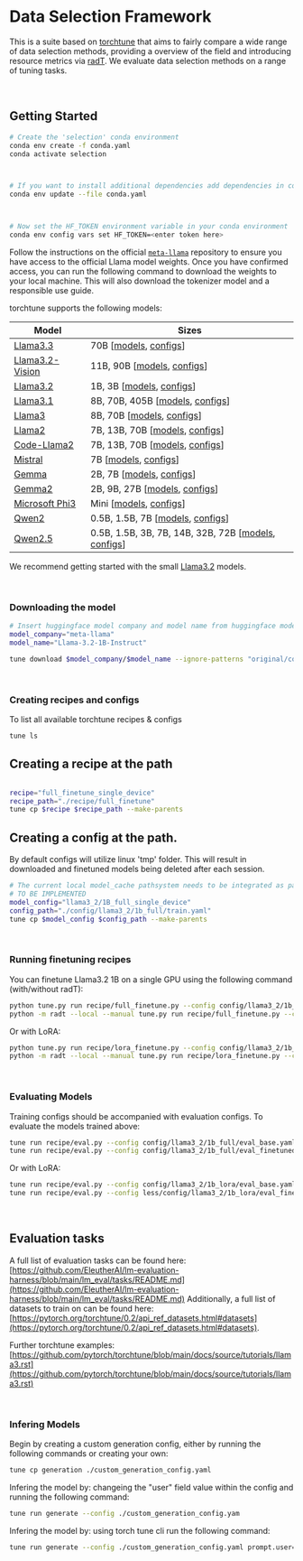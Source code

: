 # Data Selection Framework
This is a suite based on [torchtune](https://github.com/pytorch/torchtune) that aims to fairly compare a wide range of data selection methods, providing a overview of the field and introducing resource metrics via [radT](https://github.com/Resource-Aware-Data-systems-RAD/radt).
We evaluate data selection methods on a range of tuning tasks.

&nbsp;

## Getting Started

```bash
# Create the 'selection' conda environment
conda env create -f conda.yaml
conda activate selection



# If you want to install additional dependencies add dependencies in conda.yaml and run:
conda env update --file conda.yaml



# Now set the HF_TOKEN environment variable in your conda environment
conda env config vars set HF_TOKEN=<enter token here>

```

Follow the instructions on the official [`meta-llama`](https://huggingface.co/meta-llama) repository to ensure you have access to the official Llama model weights. Once you have confirmed access, you can run the following command to download the weights to your local machine. This will also download the tokenizer model and a responsible use guide.


torchtune supports the following models:

| Model                                         | Sizes     |
|-----------------------------------------------|-----------|
| [Llama3.3](https://www.llama.com/docs/model-cards-and-prompt-formats/llama3_3)    | 70B [[models](torchtune/models/llama3_3/_model_builders.py), [configs](recipes/configs/llama3_3/)]        |
| [Llama3.2-Vision](https://www.llama.com/docs/model-cards-and-prompt-formats/llama3_2#-llama-3.2-vision-models-(11b/90b)-)    | 11B, 90B [[models](torchtune/models/llama3_2_vision/_model_builders.py), [configs](recipes/configs/llama3_2_vision/)]        |
| [Llama3.2](https://www.llama.com/docs/model-cards-and-prompt-formats/llama3_2)    | 1B, 3B [[models](torchtune/models/llama3_2/_model_builders.py), [configs](recipes/configs/llama3_2/)]        |
| [Llama3.1](https://llama.meta.com/docs/model-cards-and-prompt-formats/llama3_1)    | 8B, 70B, 405B [[models](torchtune/models/llama3_1/_model_builders.py), [configs](recipes/configs/llama3_1/)]        |
| [Llama3](https://llama.meta.com/llama3)    | 8B, 70B [[models](torchtune/models/llama3/_model_builders.py), [configs](recipes/configs/llama3/)]        |
| [Llama2](https://llama.meta.com/llama2/)   | 7B, 13B, 70B [[models](torchtune/models/llama2/_model_builders.py), [configs](recipes/configs/llama2/)]        |
| [Code-Llama2](https://ai.meta.com/blog/code-llama-large-language-model-coding/)   | 7B, 13B, 70B [[models](torchtune/models/code_llama2/_model_builders.py), [configs](recipes/configs/code_llama2/)] |
| [Mistral](https://huggingface.co/mistralai)   | 7B [[models](torchtune/models/mistral/_model_builders.py), [configs](recipes/configs/mistral/)] |
| [Gemma](https://huggingface.co/collections/google/gemma-release-65d5efbccdbb8c4202ec078b)   | 2B, 7B [[models](torchtune/models/gemma/_model_builders.py), [configs](recipes/configs/gemma/)] |
| [Gemma2](https://huggingface.co/docs/transformers/main/en/model_doc/gemma2)   | 2B, 9B, 27B [[models](torchtune/models/gemma2/_model_builders.py), [configs](recipes/configs/gemma2/)] |
| [Microsoft Phi3](https://huggingface.co/collections/microsoft/phi-3-6626e15e9585a200d2d761e3) | Mini [[models](torchtune/models/phi3/), [configs](recipes/configs/phi3/)]
| [Qwen2](https://qwenlm.github.io/blog/qwen2/) | 0.5B, 1.5B, 7B [[models](torchtune/models/qwen2/), [configs](recipes/configs/qwen2/)]
| [Qwen2.5](https://qwenlm.github.io/blog/qwen2.5/) | 0.5B, 1.5B, 3B, 7B, 14B, 32B, 72B [[models](torchtune/models/qwen2_5/), [configs](recipes/configs/qwen2_5/)]

We recommend getting started with the small [Llama3.2](https://www.llama.com/docs/model-cards-and-prompt-formats/llama3_2) models.

&nbsp;

### Downloading the model  

```bash
# Insert huggingface model company and model name from huggingface model page.
model_company="meta-llama"
model_name="Llama-3.2-1B-Instruct" 

tune download $model_company/$model_name --ignore-patterns "original/consolidated.00.pth" --output-dir ./model_cache/downloaded_models/$model_name
```

&nbsp;

### Creating recipes and configs

To list all available torchtune recipes & configs

```bash
tune ls
```

## Creating a recipe at the path
```bash

recipe="full_finetune_single_device"
recipe_path="./recipe/full_finetune"
tune cp $recipe $recipe_path --make-parents
```

## Creating a config at the path. 
By default configs will utilize linux 'tmp' folder. This will result in downloaded and finetuned models being deleted after each session. 

```bash 
# The current local model_cache pathsystem needs to be integrated as part of the config download pipeline. 
# TO BE IMPLEMENTED
model_config="llama3_2/1B_full_single_device"
config_path="./config/llama3_2/1b_full/train.yaml"
tune cp $model_config $config_path --make-parents
```

&nbsp;

### Running finetuning recipes

You can finetune Llama3.2 1B on a single GPU using the following command (with/without radT):

```bash
python tune.py run recipe/full_finetune.py --config config/llama3_2/1b_full/train.yaml
python -m radt --local --manual tune.py run recipe/full_finetune.py --config config/llama3_2/1b_full/train.yaml
```

Or with LoRA:

```bash
python tune.py run recipe/lora_finetune.py --config config/llama3_2/1b_lora/train.yaml
python -m radt --local --manual tune.py run recipe/lora_finetune.py --config config/llama3_2/1b_lora/train.yaml
```

&nbsp;

### Evaluating Models

Training configs should be accompanied with evaluation configs. To evaluate the models trained above:

```bash
tune run recipe/eval.py --config config/llama3_2/1b_full/eval_base.yaml
tune run recipe/eval.py --config config/llama3_2/1b_full/eval_finetuned.yaml
```

Or with LoRA:

```bash
tune run recipe/eval.py --config config/llama3_2/1b_lora/eval_base.yaml
tune run recipe/eval.py --config less/config/llama3_2/1b_lora/eval_finetuned.yaml
```

&nbsp;

## Evaluation tasks
A full list of evaluation tasks can be found here: [https://github.com/EleutherAI/lm-evaluation-harness/blob/main/lm_eval/tasks/README.md](https://github.com/EleutherAI/lm-evaluation-harness/blob/main/lm_eval/tasks/README.md)
Additionally, a full list of datasets to train on can be found here: [https://pytorch.org/torchtune/0.2/api_ref_datasets.html#datasets](https://pytorch.org/torchtune/0.2/api_ref_datasets.html#datasets).

Further torchtune examples: [https://github.com/pytorch/torchtune/blob/main/docs/source/tutorials/llama3.rst](https://github.com/pytorch/torchtune/blob/main/docs/source/tutorials/llama3.rst)


&nbsp;

### Infering Models 

Begin by creating a custom generation config, either by running the following commands 
or creating your own: 

``` bash
tune cp generation ./custom_generation_config.yaml 

``` 


Infering the model by: changeing the "user" field value within the config and running the following command:
```bash 
tune run generate --config ./custom_generation_config.yam
```


Infering the model by: using torch tune cli run the following command:
```bash 
tune run generate --config ./custom_generation_config.yaml prompt.user=<Your Prompt Here> 
```
